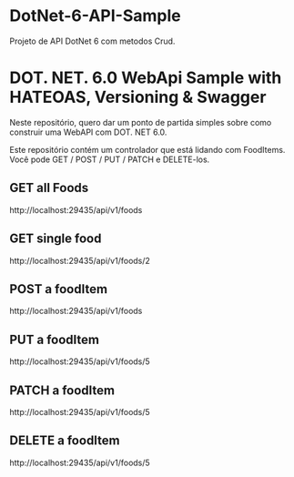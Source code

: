 # DotNet-6-API-Sample
Projeto de API DotNet 6 com metodos Crud.


# DOT. NET. 6.0 WebApi Sample with HATEOAS, Versioning & Swagger

Neste repositório, quero dar um ponto de partida simples sobre como construir uma WebAPI com DOT. NET 6.0.

Este repositório contém um controlador que está lidando com FoodItems. Você pode GET / POST / PUT / PATCH e DELETE-los.


## GET all Foods

 http://localhost:29435/api/v1/foods 


## GET single food

 http://localhost:29435/api/v1/foods/2 



## POST a foodItem

http://localhost:29435/api/v1/foods 


## PUT a foodItem

 http://localhost:29435/api/v1/foods/5 



## PATCH a foodItem

 http://localhost:29435/api/v1/foods/5 



## DELETE a foodItem

 http://localhost:29435/api/v1/foods/5 

